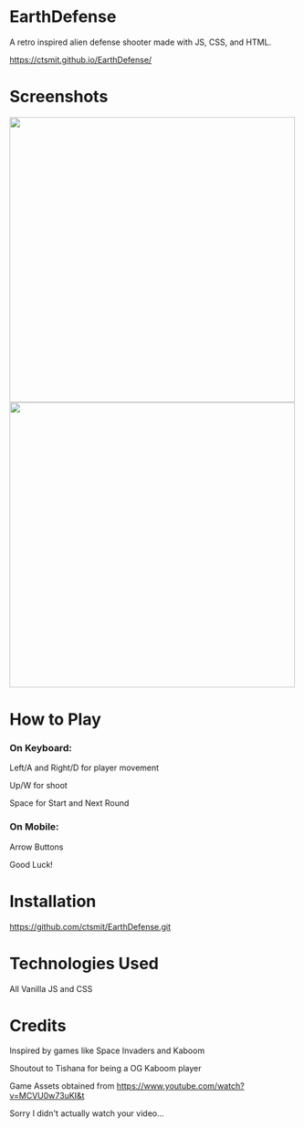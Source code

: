 # EarthDefense
A retro inspired alien defense shooter made with JS, CSS, and HTML.
 
https://ctsmit.github.io/EarthDefense/
# Screenshots
<img src="https://user-images.githubusercontent.com/114516481/202484822-84692321-1234-4824-b2bf-e1bbc3720269.PNG" width="500px">
<img src="https://user-images.githubusercontent.com/114516481/202484836-f26a800d-5b78-498f-86d1-82f7dddbc191.PNG" width= "500px">

# How to Play
### On Keyboard: 
Left/A and Right/D for player movement

Up/W for shoot

Space for Start and Next Round

### On Mobile:
Arrow Buttons

Good Luck!

# Installation
https://github.com/ctsmit/EarthDefense.git

# Technologies Used
All Vanilla JS and CSS

# Credits
Inspired by games like Space Invaders and Kaboom

Shoutout to Tishana for being a OG Kaboom player

Game Assets obtained from https://www.youtube.com/watch?v=MCVU0w73uKI&t

Sorry I didn't actually watch your video...

